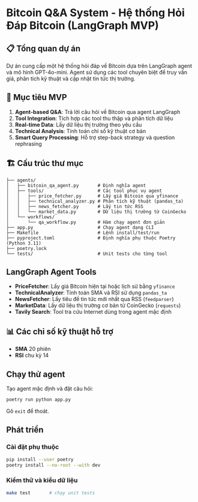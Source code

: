 # Bitcoin Q&A System - Hệ thống Hỏi Đáp Bitcoin (LangGraph MVP)

## 📋 Tổng quan dự án

Dự án cung cấp một hệ thống hỏi đáp về Bitcoin dựa trên LangGraph agent và mô hình GPT-4o-mini. Agent sử dụng các tool chuyên biệt để truy vấn giá, phân tích kỹ thuật và cập nhật tin tức thị trường.

## 🎯 Mục tiêu MVP

1. **Agent-based Q&A**: Trả lời câu hỏi về Bitcoin qua agent LangGraph
2. **Tool Integration**: Tích hợp các tool thu thập và phân tích dữ liệu
3. **Real-time Data**: Lấy dữ liệu thị trường theo yêu cầu
4. **Technical Analysis**: Tính toán chỉ số kỹ thuật cơ bản
5. **Smart Query Processing**: Hỗ trợ step-back strategy và question rephrasing

## 🏗️ Cấu trúc thư mục
```
├── agents/
│   ├── bitcoin_qa_agent.py       # Định nghĩa agent
│   ├── tools/                    # Các tool phục vụ agent
│   │   ├── price_fetcher.py      # Lấy giá Bitcoin qua yfinance
│   │   ├── technical_analyzer.py # Phân tích kỹ thuật (pandas_ta)
│   │   ├── news_fetcher.py       # Lấy tin tức RSS
│   │   └── market_data.py        # Dữ liệu thị trường từ CoinGecko
│   └── workflows/
│       └── qa_workflow.py        # Hàm chạy agent đơn giản
├── app.py                        # Chạy agent dạng CLI
├── Makefile                      # Lệnh install/test/run
├── pyproject.toml                # Định nghĩa phụ thuộc Poetry (Python 3.11)
├── poetry.lock
└── tests/                        # Unit tests cho từng tool
```

## LangGraph Agent Tools

- **PriceFetcher**: Lấy giá Bitcoin hiện tại hoặc lịch sử bằng `yfinance`
- **TechnicalAnalyzer**: Tính toán SMA và RSI sử dụng `pandas_ta`
- **NewsFetcher**: Lấy tiêu đề tin tức mới nhất qua RSS (`feedparser`)
- **MarketData**: Lấy dữ liệu thị trường cơ bản từ CoinGecko (`requests`)
- **Tavily Search**: Tool tra cứu Internet dùng trong agent mặc định

## 📊 Các chỉ số kỹ thuật hỗ trợ

- **SMA** 20 phiên
- **RSI** chu kỳ 14

## Chạy thử agent

Tạo agent mặc định và đặt câu hỏi:
```bash
poetry run python app.py
```
Gõ `exit` để thoát.

## Phát triển

### Cài đặt phụ thuộc
```bash
pip install --user poetry
poetry install --no-root --with dev
```

### Kiểm thử và kiểu dữ liệu
```bash
make test       # chạy unit tests
```
